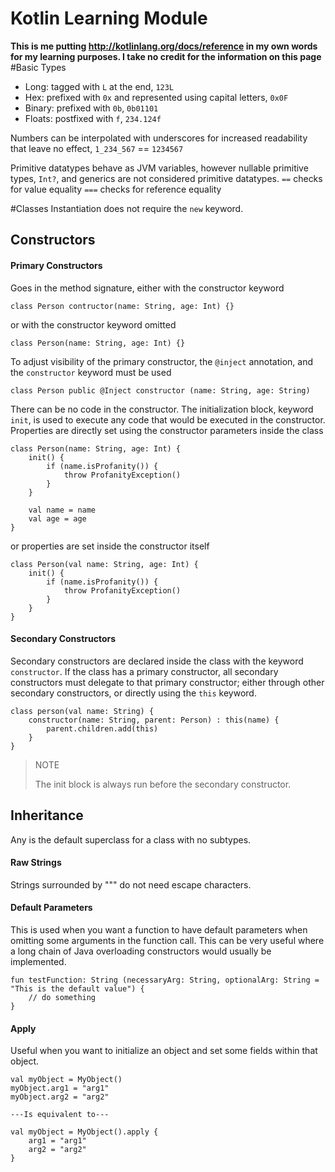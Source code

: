 # Kotlin Learning Module
**This is me putting http://kotlinlang.org/docs/reference in my own words for my learning purposes. I take no credit for the information on this page**
#Basic Types
* Long: tagged with `L` at the end, `123L`
* Hex: prefixed with `0x` and represented using capital letters, `0x0F`
* Binary: prefixed with `0b`, `0b01101`
* Floats: postfixed with `f`, `234.124f`

Numbers can be interpolated with underscores for increased readability that leave no effect, `1_234_567` == `1234567`

Primitive datatypes behave as JVM variables, however nullable primitive types, `Int?`, and generics are not considered primitive datatypes.
`==` checks for value equality
`===` checks for reference equality

#Classes
Instantiation does not require the `new` keyword.

## Constructors

#### Primary Constructors
Goes in the method signature, either with the constructor keyword
```aidl
class Person contructor(name: String, age: Int) {}
```
or with the constructor keyword omitted
```aidl
class Person(name: String, age: Int) {}
```

To adjust visibility of the primary constructor, the `@inject` annotation, and the `constructor` keyword must be used
```aidl
class Person public @Inject constructor (name: String, age: String)
```

There can be no code in the constructor.
The initialization block, keyword `init`, is used to execute any code that would be executed in the constructor.
Properties are directly set using the constructor parameters inside the class

```
class Person(name: String, age: Int) {
    init() {
        if (name.isProfanity()) {
            throw ProfanityException()
        }
    }
    
    val name = name
    val age = age
}
```
or properties are set inside the constructor itself
```aidl
class Person(val name: String, age: Int) {
    init() {
        if (name.isProfanity()) {
            throw ProfanityException()
        }
    }
}
```

#### Secondary Constructors
Secondary constructors are declared inside the class with the keyword `constructor`.
If the class has a primary constructor, all secondary constructors must delegate to that primary constructor;
either through other secondary constructors, or directly using the `this` keyword.
```aidl
class person(val name: String) {
    constructor(name: String, parent: Person) : this(name) {
        parent.children.add(this)
    }
}
```

> NOTE
>
> The init block is always run before the secondary constructor.

## Inheritance
Any is the default superclass for a class with no subtypes.

#### Raw Strings
Strings surrounded by """ do not need escape characters.

#### Default Parameters
This is used when you want a function to have default parameters when omitting some arguments in the function call.
This can be very useful where a long chain of Java overloading constructors would usually be implemented.

```
fun testFunction: String (necessaryArg: String, optionalArg: String = "This is the default value") {
    // do something
}
```

#### Apply
Useful when you want to initialize an object and set some fields within that object.

```
val myObject = MyObject()
myObject.arg1 = "arg1"
myObject.arg2 = "arg2"

---Is equivalent to---

val myObject = MyObject().apply {
    arg1 = "arg1"
    arg2 = "arg2"
}
```